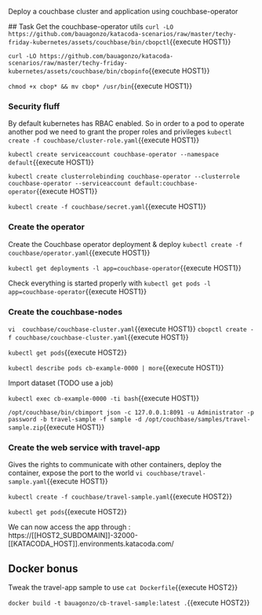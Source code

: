 Deploy a couchbase cluster and application using couchbase-operator

## Task
Get the couchbase-operator utils
`curl -LO https://github.com/bauagonzo/katacoda-scenarios/raw/master/techy-friday-kubernetes/assets/couchbase/bin/cbopctl`{{execute HOST1}}

`curl -LO https://github.com/bauagonzo/katacoda-scenarios/raw/master/techy-friday-kubernetes/assets/couchbase/bin/cbopinfo`{{execute HOST1}}

`chmod +x cbop* && mv cbop* /usr/bin`{{execute HOST1}}

### Security fluff

By default kubernetes has RBAC enabled. So in order to a pod to operate another pod we need to grant the proper roles and privileges
`kubectl create -f couchbase/cluster-role.yaml`{{execute HOST1}}

`kubectl create serviceaccount couchbase-operator --namespace default`{{execute HOST1}}

`kubectl create clusterrolebinding couchbase-operator --clusterrole couchbase-operator --serviceaccount default:couchbase-operator`{{execute HOST1}}

`kubectl create -f couchbase/secret.yaml`{{execute HOST1}}

### Create the operator
Create the Couchbase operator deployment & deploy
`kubectl create -f couchbase/operator.yaml`{{execute HOST1}}

`kubectl get deployments -l app=couchbase-operator`{{execute HOST1}}

Check everything is started properly with
`kubectl get pods -l app=couchbase-operator`{{execute HOST1}}


### Create the couchbase-nodes
`vi  couchbase/couchbase-cluster.yaml`{{execute HOST1}}
`cbopctl create -f couchbase/couchbase-cluster.yaml`{{execute HOST1}}

`kubectl get pods`{{execute HOST2}}

`kubectl describe pods cb-example-0000 | more`{{execute HOST1}}

Import dataset (TODO use a job)

`kubectl exec cb-example-0000 -ti bash`{{execute HOST1}}

`/opt/couchbase/bin/cbimport json -c 127.0.0.1:8091 -u Administrator -p password -b travel-sample -f sample -d /opt/couchbase/samples/travel-sample.zip`{{execute HOST1}}

### Create the web service with travel-app

Gives the rights to communicate with other containers, deploy the container, expose the port to the world
`vi couchbase/travel-sample.yaml`{{execute HOST1}}

`kubectl create -f couchbase/travel-sample.yaml`{{execute HOST2}}


`kubectl get pods`{{execute HOST2}}


We can now access the app through : https://[[HOST2_SUBDOMAIN]]-32000-[[KATACODA_HOST]].environments.katacoda.com/
## Docker bonus

Tweak the travel-app sample to use
`cat Dockerfile`{{execute HOST2}}

`docker build -t bauagonzo/cb-travel-sample:latest .`{{execute HOST2}}
